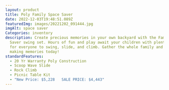 ```yaml
---
layout: product
title: Poly Family Space Saver
date: 2022-12-03T19:48:51.089Z
featuredImg: images/20221202_091444.jpg
imgAlt: space saver
Categories: inventory
description: Create precious memories in your own backyard with the Family Space
  Saver swing set. Hours of fun and play await your children with plenty of room
  for everyone to swing, slide, and climb. Gather the whole family and start
  making memories today!
standardFeatures:
  - 20 Yr Warranty Poly Construction
  - Scoop Wave Slide
  - Rock Climb
  - Picnic Table Kit
  - "New Price: $5,228   SALE PRICE: $4,443"
---
```

